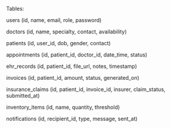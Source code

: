 Tables:

users (id, name, email, role, password)

doctors (id, name, specialty, contact, availability)

patients (id, user_id, dob, gender, contact)

appointments (id, patient_id, doctor_id, date_time, status)

ehr_records (id, patient_id, file_url, notes, timestamp)

invoices (id, patient_id, amount, status, generated_on)

insurance_claims (id, patient_id, invoice_id, insurer, claim_status, submitted_at)

inventory_items (id, name, quantity, threshold)

notifications (id, recipient_id, type, message, sent_at)